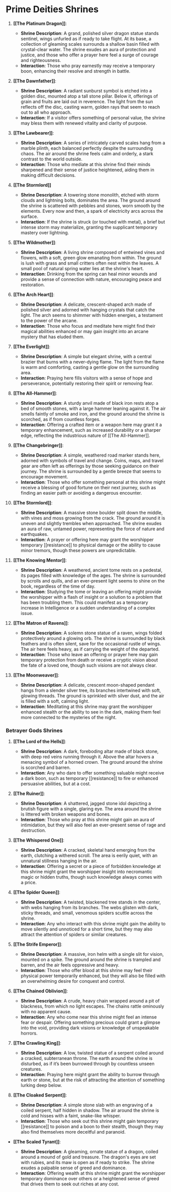 # Prime Deities Shrines
1. **[[The Platinum Dragon]]**:

    - **Shrine Description**: A grand, polished silver dragon statue stands sentinel, wings unfurled as if ready to take flight. At its base, a collection of gleaming scales surrounds a shallow basin filled with crystal-clear water. The shrine exudes an aura of protection and justice, and those who offer a prayer here feel a surge of courage and righteousness.
    - **Interaction**: Those who pray earnestly may receive a temporary boon, enhancing their resolve and strength in battle.
2. **[[The Dawnfather]]**:
    
    - **Shrine Description**: A radiant sunburst symbol is etched into a golden disc, mounted atop a tall stone pillar. Below it, offerings of grain and fruits are laid out in reverence. The light from the sun reflects off the disc, casting warm, golden rays that seem to reach out to all who approach.
    - **Interaction**: If a visitor offers something of personal value, the shrine may bless them with renewed vitality and clarity of purpose.
3. **[[The Lawbearer]]**:
    
    - **Shrine Description**: A series of intricately carved scales hang from a marble plinth, each balanced perfectly despite the surrounding chaos. The air around the shrine feels calm and orderly, a stark contrast to the world outside.
    - **Interaction**: Those who mediate at this shrine find their minds sharpened and their sense of justice heightened, aiding them in making difficult decisions.
4. **[[The Stormlord]]**
    
    - **Shrine Description**: A towering stone monolith, etched with storm clouds and lightning bolts, dominates the area. The ground around the shrine is scattered with pebbles and stones, worn smooth by the elements. Every now and then, a spark of electricity arcs across the surface.
    - **Interaction**: If the shrine is struck (or touched with metal), a brief but intense storm may materialize, granting the supplicant temporary mastery over lightning.
5. **[[The Wildmother]]**:
    
    - **Shrine Description**: A living shrine composed of entwined vines and flowers, with a soft, green glow emanating from within. The ground is lush with grass and small critters often nest within the leaves. A small pool of natural spring water lies at the shrine's heart.
    - **Interaction**: Drinking from the spring can heal minor wounds and provide a sense of connection with nature, encouraging peace and restoration.
6. **[[The Arch Heart]]**:
    
    - **Shrine Description**: A delicate, crescent-shaped arch made of polished silver and adorned with hanging crystals that catch the light. The arch seems to shimmer with hidden energies, a testament to the power of the arcane.
    - **Interaction**: Those who focus and meditate here might find their magical abilities enhanced or may gain insight into an arcane mystery that has eluded them.
7. **[[The Everlight]]**:
    
    - **Shrine Description**: A simple but elegant shrine, with a central brazier that burns with a never-dying flame. The light from the flame is warm and comforting, casting a gentle glow on the surrounding area.
    - **Interaction**: Praying here fills visitors with a sense of hope and perseverance, potentially restoring their spirit or removing fear.
8. **[[The All-Hammer]]**:
    
    - **Shrine Description**: A sturdy anvil made of black iron rests atop a bed of smooth stones, with a large hammer leaning against it. The air smells faintly of smoke and iron, and the ground around the shrine is scorched, as if from countless forges.
    - **Interaction**: Offering a crafted item or a weapon here may grant it a temporary enhancement, such as increased durability or a sharper edge, reflecting the industrious nature of [[The All-Hammer]].
9. **[[The Changebringer]]**:
    
    - **Shrine Description**: A simple, weathered road marker stands here, adorned with symbols of travel and change. Coins, maps, and travel gear are often left as offerings by those seeking guidance on their journey. The shrine is surrounded by a gentle breeze that seems to encourage movement.
    - **Interaction**: Those who offer something personal at this shrine might receive a blessing of good fortune on their next journey, such as finding an easier path or avoiding a dangerous encounter.
10. **[[The Stormlord]]**:
    
    - **Shrine Description**: A massive stone boulder split down the middle, with vines and moss growing from the crack. The ground around it is uneven and slightly trembles when approached. The shrine exudes an aura of raw, untamed power, representing the force of nature and earthquakes.
    - **Interaction**: A prayer or offering here may grant the worshipper temporary [[resistance]] to physical damage or the ability to cause minor tremors, though these powers are unpredictable.
11. **[[The Knowing Mentor]]**:
    
    - **Shrine Description**: A weathered, ancient tome rests on a pedestal, its pages filled with knowledge of the ages. The shrine is surrounded by scrolls and quills, and an ever-present light seems to shine on the book, regardless of the time of day.
    - **Interaction**: Studying the tome or leaving an offering might provide the worshipper with a flash of insight or a solution to a problem that has been troubling them. This could manifest as a temporary increase in Intelligence or a sudden understanding of a complex issue.
12. **[[The Matron of Ravens]]**:
    
    - **Shrine Description**: A solemn stone statue of a raven, wings folded protectively around a glowing orb. The shrine is surrounded by black feathers and is often silent, save for the occasional rustle of wings. The air here feels heavy, as if carrying the weight of the departed.
    - **Interaction**: Those who leave an offering or prayer here may gain temporary protection from death or receive a cryptic vision about the fate of a loved one, though such visions are not always clear.
13. **[[The Moonweaver]]**:
    
    - **Shrine Description**: A delicate, crescent moon-shaped pendant hangs from a slender silver tree, its branches intertwined with soft, glowing threads. The ground is sprinkled with silver dust, and the air is filled with a soft, calming light.
    - **Interaction**: Meditating at this shrine may grant the worshipper enhanced stealth or the ability to see in the dark, making them feel more connected to the mysteries of the night.

### Betrayer Gods Shrines

1. **[[The Lord of the Hells]]**:
    
    - **Shrine Description**: A dark, foreboding altar made of black stone, with deep red veins running through it. Above the altar hovers a menacing symbol of a horned crown. The ground around the shrine is scorched and barren.
    - **Interaction**: Any who dare to offer something valuable might receive a dark boon, such as temporary [[resistance]] to fire or enhanced persuasive abilities, but at a cost.
2. **[[The Ruiner]]**:
    
    - **Shrine Description**: A shattered, jagged stone idol depicting a brutish figure with a single, glaring eye. The area around the shrine is littered with broken weapons and bones.
    - **Interaction**: Those who pray at this shrine might gain an aura of intimidation, but they will also feel an ever-present sense of rage and destruction.
3. **[[The Whispered One]]**:
    
    - **Shrine Description**: A cracked, skeletal hand emerging from the earth, clutching a withered scroll. The area is eerily quiet, with an unnatural stillness hanging in the air.
    - **Interaction**: Offering a secret or a piece of forbidden knowledge at this shrine might grant the worshipper insight into necromantic magic or hidden truths, though such knowledge always comes with a price.
4. **[[The Spider Queen]]**:
    
    - **Shrine Description**: A twisted, blackened tree stands in the center, with webs hanging from its branches. The webs glisten with dark, sticky threads, and small, venomous spiders scuttle across the shrine.
    - **Interaction**: Any who interact with this shrine might gain the ability to move silently and unnoticed for a short time, but they may also attract the attention of spiders or similar creatures.
5. **[[The Strife Emperor]]**:
    
    - **Shrine Description**: A massive, iron helm with a single slit for vision, mounted on a spike. The ground around the shrine is trampled and barren, and the air feels oppressive and heavy.
    - **Interaction**: Those who offer blood at this shrine may feel their physical power temporarily enhanced, but they will also be filled with an overwhelming desire for conquest and control.
6. **[[The Chained Oblivion]]**:
    
    - **Shrine Description**: A crude, heavy chain wrapped around a pit of blackness, from which no light escapes. The chains rattle ominously with no apparent cause.
    - **Interaction**: Any who come near this shrine might feel an intense fear or despair. Offering something precious could grant a glimpse into the void, providing dark visions or knowledge of unspeakable horrors.
7. **[[The Crawling King]]**:
    
    - **Shrine Description**: A low, twisted statue of a serpent coiled around a cracked, subterranean throne. The earth around the shrine is disturbed, as if it’s been burrowed through by countless unseen creatures.
    - **Interaction**: Praying here might grant the ability to burrow through earth or stone, but at the risk of attracting the attention of something lurking deep below.
8.  **[[The Cloaked Serpent]]**:
    
    - **Shrine Description**: A simple stone slab with an engraving of a coiled serpent, half hidden in shadow. The air around the shrine is cold and hisses with a faint, snake-like whisper.
    - **Interaction**: Those who seek out this shrine might gain temporary [[resistance]] to poison and a boon to their stealth, though they may also find themselves more deceitful and paranoid.
- **[[The Scaled Tyrant]]**:
    
    - **Shrine Description**: A gleaming, ornate statue of a dragon, coiled around a mound of gold and treasure. The dragon's eyes are set with rubies, and its maw is open as if ready to strike. The shrine exudes a palpable sense of greed and dominance.
    - **Interaction**: Offering wealth at this shrine might grant the worshipper temporary dominance over others or a heightened sense of greed that drives them to seek out riches at any cost.